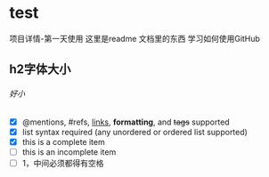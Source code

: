 # test
项目详情-第一天使用
这里是readme 文档里的东西
学习如何使用GitHub
## h2字体大小
###### 好小
- [x] @mentions, #refs, [links](), **formatting**, and <del>tags</del> supported
- [x] list syntax required (any unordered or ordered list supported)
- [x] this is a complete item
- [ ] this is an incomplete item
- [ ] 1，中间必须都得有空格
